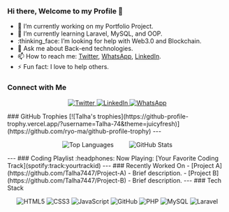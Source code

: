 ### Hi there, Welcome to my Profile 👋
- :telescope: I’m currently working on my Portfolio Project.
- :seedling: I’m currently learning Laravel, MySQL, and OOP.
- :thinking_face: I’m looking for help with Web3.0 and Blockchain.
- :speech_balloon: Ask me about Back-end technologies.
- :mailbox: How to reach me: [Twitter](https://twitter.com/TalhaCode), [WhatsApp](wa.me/+923034515043), [LinkedIn](https://www.linkedin.com/in/talha-shinwari-52ab84194/).
- :zap: Fun fact: I love to help others.
### Connect with Me
<p align="center">
  <a href="https://twitter.com/TalhaCode">
    <img alt="Twitter" src="https://img.shields.io/twitter/follow/TalhaCode?style=social">
  </a>
  <a href="https://www.linkedin.com/in/talha-shinwari-52ab84194/">
    <img alt="LinkedIn" src="https://img.shields.io/badge/LinkedIn-Connect-blue">
  </a>
  <a href="wa.me/+923034515043">
    <img alt="WhatsApp" src="https://img.shields.io/badge/WhatsApp-Message-green">
  </a>
</p>
### GitHub Trophies
[![Talha's trophies](https://github-profile-trophy.vercel.app/?username=Talha-74&theme=juicyfresh)](https://github.com/ryo-ma/github-profile-trophy)
---
<p align="center">
  <img src="https://github-readme-stats.vercel.app/api/top-langs/?username=Talha-74&layout=pie" alt="Top Languages" />
  <!-- Add some space between the images -->
  &nbsp;&nbsp;&nbsp;&nbsp;&nbsp;&nbsp;&nbsp;
  <img src="https://github-readme-stats.vercel.app/api?username=Talha-74&show_icons=true&theme=radical" alt="GitHub Stats" />
</p>
---
### Coding Playlist
:headphones: Now Playing: [Your Favorite Coding Track](spotify:track:yourtrackid)
---
### Recently Worked On
- [Project A](https://github.com/Talha7447/Project-A) - Brief description.
- [Project B](https://github.com/Talha7447/Project-B) - Brief description.
---
### Tech Stack
<p align="center">
<img alt="HTML5" src="https://img.shields.io/badge/HTML5-%23fca9ae.svg?style=for-the-badge&logo=html5&logoColor=140200"/>
<img alt="CSS3" src="https://img.shields.io/badge/CSS3-%23ffd2ce.svg?style=for-the-badge&logo=css3&logoColor=140200"/>
<img alt="JavaScript" src="https://img.shields.io/badge/JavaScript-%23e4626b.svg?style=for-the-badge&logo=javascript&logoColor=%23F7DF1E"/>
<img alt="GitHub" src="https://img.shields.io/badge/GitHub-%23e4626b.svg?style=for-the-badge&logo=github&logoColor=140200"/>
<img alt="PHP" src="https://img.shields.io/badge/PHP-%23777BB4.svg?style=for-the-badge&logo=php&logoColor=white"/>
<img alt="MySQL" src="https://img.shields.io/badge/MySQL-%234479A1.svg?style=for-the-badge&logo=mysql&logoColor=white"/>
<img alt="Laravel" src="https://img.shields.io/badge/Laravel-%23ff2d20.svg?style=for-the-badge&logo=laravel&logoColor=white"/>
</p>






